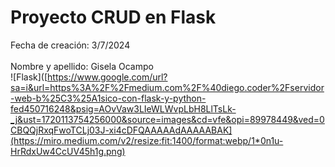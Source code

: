 # Proyecto CRUD en Flask

Fecha de creación: 3/7/2024  
<br>Nombre y apellido: Gisela Ocampo
<br>![Flask]([https://www.google.com/url?sa=i&url=https%3A%2F%2Fmedium.com%2F%40diego.coder%2Fservidor-web-b%25C3%25A1sico-con-flask-y-python-fed450716248&psig=AOvVaw3LIeWLWvpLbH8LlTsLk-_j&ust=1720113754256000&source=images&cd=vfe&opi=89978449&ved=0CBQQjRxqFwoTCLj03J-xi4cDFQAAAAAdAAAAABAK](https://miro.medium.com/v2/resize:fit:1400/format:webp/1*0n1u-HrRdxUw4CcUV45h1g.png)

